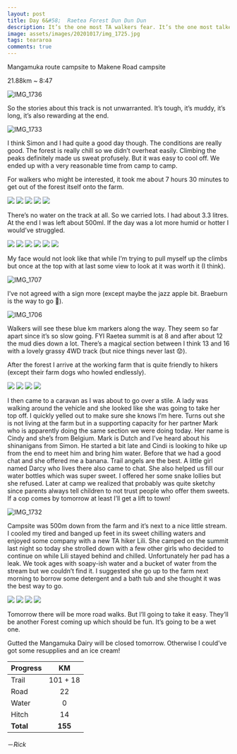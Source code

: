 ```yaml
---
layout: post
title: Day 6&#58;  Raetea Forest Dun Dun Dun
description: It’s the one most TA walkers fear. It’s the one most talked about for people starting the TA. Nightmare for days.
image: assets/images/20201017/img_1725.jpg
tags: teararoa
comments: true
---
```


Mangamuka route campsite to Makene Road campsite

21.88km ~ 8:47

![IMG_1736](/assets/images/20201017/img_1736.jpg)

So the stories about this track is not unwarranted. It’s tough, it’s muddy, it’s long, it’s also rewarding at the end.

![IMG_1733](/assets/images/20201017/img_1733.jpg)

I think Simon and I had quite a good day though. The conditions are really good. The forest is really chill so we didn’t overheat easily. Climbing the peaks definitely made us sweat profusely. But it was easy to cool off. We ended up with a very reasonable time from camp to camp.

For walkers who might be interested, it took me about 7 hours 30 minutes to get out of the forest itself onto the farm.

<div class="gallery" data-columns="3">
  <img src="/assets/images/20201017/img_1695.jpg">
  <img src="/assets/images/20201017/img_1710.jpg">
  <img src="/assets/images/20201017/img_1711.jpg">
  <img src="/assets/images/20201017/img_1713.jpg">
  <img src="/assets/images/20201017/img_1718.jpg">
</div>

There’s no water on the track at all. So we carried lots. I had about 3.3 litres. At the end I was left about 500ml. If the day was a lot more humid or hotter I would’ve struggled.

<div class="gallery" data-columns="3">
  <img src="/assets/images/20201017/img_1693.jpg">
  <img src="/assets/images/20201017/img_1694.jpg">
  <img src="/assets/images/20201017/img_1700.jpg">
  <img src="/assets/images/20201017/img_1701.jpg">
  <img src="/assets/images/20201017/img_1705.jpg">
  <img src="/assets/images/20201017/img_1725.jpg">
</div>

My face would not look like that while I’m trying to pull myself up the climbs but once at the top with at last some view to look at it was worth it (I think).

![IMG_1707](/assets/images/20201017/img_1707.jpg)

I’ve not agreed with a sign more (except maybe the jazz apple bit. Braeburn is the way to go 🍎).

![IMG_1706](/assets/images/20201017/img_1706.jpg)

Walkers will see these blue km markers along the way. They seem so far apart since it’s so slow going. FYI Raetea summit is at 8 and after about 12 the mud dies down a lot. There’s a magical section between I think 13 and 16 with a lovely grassy 4WD track (but nice things never last 😟).

After the forest I arrive at the working farm that is quite friendly to hikers (except their farm dogs who howled endlessly).

<div class="gallery" data-columns="3">
  <img src="/assets/images/20201017/img_1726.jpg">
  <img src="/assets/images/20201017/img_1728.jpg">
  <img src="/assets/images/20201017/img_1729.jpg">
  <img src="/assets/images/20201017/img_1730.jpg">
</div>

I then came to a caravan as I was about to go over a stile. A lady was walking around the vehicle and she looked like she was going to take her top off. I quickly yelled out to make sure she knows I’m here. Turns out she is not living at the farm but in a supporting capacity for her partner Mark who is apparently doing the same section we were doing today. Her name is Cindy and she’s from Belgium. Mark is Dutch and I’ve heard about his shinanigans from Simon. He started a bit late and Cindi is looking to hike up from the end to meet him and bring him water. Before that we had a good chat and she offered me a banana. Trail angels are the best. A little girl named Darcy who lives there also came to chat. She also helped us fill our water bottles which was super sweet. I offered her some snake lollies but she refused. Later at camp we realized that probably was quite sketchy since parents always tell children to not trust people who offer them sweets. If a cop comes by tomorrow at least I’ll get a lift to town!

![IMG_1732](/assets/images/20201017/img_1732.jpg)

Campsite was 500m down from the farm and it’s next to a nice little stream. I cooled my tired and banged up feet in its sweet chilling waters and enjoyed some company with a new TA hiker Lili. She camped on the summit last night so today she strolled down with a few other girls who decided to continue on while Lili stayed behind and chilled. Unfortunately her pad has a leak. We took ages with soapy-ish water and a bucket of water from the stream but we couldn’t find it. I suggested she go up to the farm next morning to borrow some detergent and a bath tub and she thought it was the best way to go.

<div class="gallery" data-columns="2">
  <img src="/assets/images/20201017/img_1734.jpg">
  <img src="/assets/images/20201017/img_1737.jpg">
  <img src="/assets/images/20201017/img_1738.jpg">
  <img src="/assets/images/20201017/img_1739.jpg">
</div>

Tomorrow there will be more road walks. But I’ll going to take it easy. They’ll be another Forest coming up which should be fun. It’s going to be a wet one.

Gutted the Mangamuka Dairy will be closed tomorrow. Otherwise I could’ve got some resupplies and an ice cream!


| Progress | KM  |
| --- |:---:|
| Trail | 101 + 18 |
| Road | 22 |
| Water | 0 |
| Hitch | 14 |
| **Total** | **155** |


－_Rick_